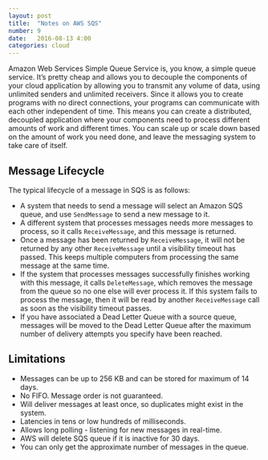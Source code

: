 ```yaml
---
layout: post
title:  "Notes on AWS SQS"
number: 9
date:   2016-08-13 4:00
categories: cloud
---
```

Amazon Web Services Simple Queue Service is, you know, a simple queue service. It’s pretty cheap and allows you to decouple the components of your cloud application by allowing you to transmit any volume of data, using unlimited senders and unlimited receivers. Since it allows you to create programs with no direct connections, your programs can communicate with each other independent of time. This means you can create a distributed, decoupled application where your components need to process different amounts of work and different times. You can scale up or scale down based on the amount of work you need done, and leave the messaging system to take care of itself.

## Message Lifecycle
The typical lifecycle of a message in SQS is as follows:

- A system that needs to send a message will select an Amazon SQS queue, and use `SendMessage` to send a new message to it.
- A different system that processes messages needs more messages to process, so it calls `ReceiveMessage`, and this message is returned.
- Once a message has been returned by `ReceiveMessage`, it will not be returned by any other `ReceiveMessage` until a visibility timeout has passed. This keeps multiple computers from processing the same message at the same time.
- If the system that processes messages successfully finishes working with this message, it calls `DeleteMessage`, which removes the message from the queue so no one else will ever process it. If this system fails to process the message, then it will be read by another `ReceiveMessage` call as soon as the visibility timeout passes.
- If you have associated a Dead Letter Queue with a source queue, messages will be moved to the Dead Letter Queue after the maximum number of delivery attempts you specify have been reached.

## Limitations
- Messages can be up to 256 KB and can be stored for maximum of 14 days.
- No FIFO. Message order is not guaranteed.
- Will deliver messages at least once, so duplicates might exist in the system.
- Latencies in tens or low hundreds of milliseconds.
- Allows long polling - listening for new messages in real-time.
- AWS will delete SQS queue if it is inactive for 30 days.
- You can only get the approximate number of messages in the queue.